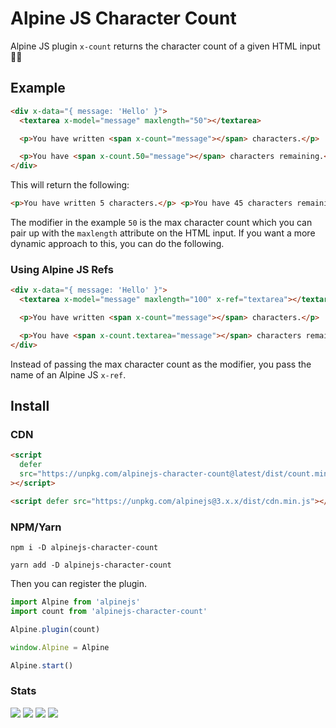 # Alpine JS Character Count

Alpine JS plugin `x-count` returns the character count of a given HTML input 🧛‍♂️

## Example

```html
<div x-data="{ message: 'Hello' }">
  <textarea x-model="message" maxlength="50"></textarea>

  <p>You have written <span x-count="message"></span> characters.</p>

  <p>You have <span x-count.50="message"></span> characters remaining.</p>
</div>
```

This will return the following:

```html
<p>You have written 5 characters.</p> <p>You have 45 characters remaining</p>
```

The modifier in the example `50` is the max character count which you can pair up with the `maxlength` attribute on the HTML input. If you want a more dynamic approach to this, you can do the following.

### Using Alpine JS Refs

```html
<div x-data="{ message: 'Hello' }">
  <textarea x-model="message" maxlength="100" x-ref="textarea"></textarea>

  <p>You have written <span x-count="message"></span> characters.</p>

  <p>You have <span x-count.textarea="message"></span> characters remaining.</p>
</div>
```

Instead of passing the max character count as the modifier, you pass the name of an Alpine JS `x-ref`.

## Install

### CDN

```html
<script
  defer
  src="https://unpkg.com/alpinejs-character-count@latest/dist/count.min.js"
></script>

<script defer src="https://unpkg.com/alpinejs@3.x.x/dist/cdn.min.js"></script>
```

### NPM/Yarn

```shell
npm i -D alpinejs-character-count

yarn add -D alpinejs-character-count
```

Then you can register the plugin.

```js
import Alpine from 'alpinejs'
import count from 'alpinejs-character-count'

Alpine.plugin(count)

window.Alpine = Alpine

Alpine.start()
```

### Stats

![](https://img.shields.io/bundlephobia/min/alpinejs-character-count)
![](https://img.shields.io/npm/v/alpinejs-character-count)
![](https://img.shields.io/npm/dt/alpinejs-character-count)
![](https://img.shields.io/github/license/markmead/alpinejs-character-count)
